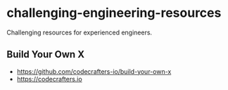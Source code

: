 # challenging-engineering-resources
Challenging resources for experienced engineers.

## Build Your Own X
- https://github.com/codecrafters-io/build-your-own-x
- https://codecrafters.io


